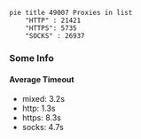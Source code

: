 
```mermaid
pie title 49007 Proxies in list
    "HTTP" : 21421
    "HTTPS": 5735
    "SOCKS" : 26937
```

### Some Info
#### Average Timeout

- mixed: 3.2s
- http: 1.3s
- https: 8.3s
- socks: 4.7s